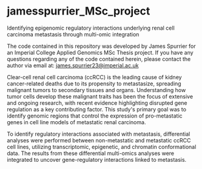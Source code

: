 # jamesspurrier_MSc_project
Identifying epigenomic regulatory interactions underlying renal cell carcinoma metastasis through multi-omic integration

The code contained in this repository was developed by James Spurrier for an Imperial College Applied Genomics MSc Thesis project. If you have any questions regarding any of the code contained herein, please contact the author via email at: james.spurrier23@imperial.ac.uk

Clear-cell renal cell carcinoma (ccRCC) is the leading cause of kidney cancer-related deaths due to its propensity to metastasize, spreading malignant tumors to secondary tissues and organs. Understanding how tumor cells develop these malignant traits has been the focus of extensive and ongoing research, with recent evidence highlighting disrupted gene regulation as a key contributing factor. This study's primary goal was to identify genomic regions that control the expression of pro-metastatic genes in cell line models of metastatic renal carcinoma.

To identify regulatory interactions associated with metastasis, differential analyses were performed between non-metastatic and metastatic ccRCC cell lines, utilizing transcriptomic, epigenetic, and chromatin conformational data. The results from these differential multi-omics analyses were integrated to uncover gene-regulatory interactions linked to metastasis.
